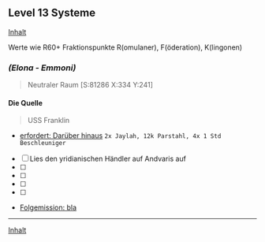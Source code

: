 ## Level 13 Systeme

[Inhalt](README.md#inhalt)

Werte wie R60+ Fraktionspunkte R(omulaner), F(öderation), K(lingonen)

### _**(Elona - Emmoni)**_
> Neutraler Raum [S:81286 X:334 Y:241]

#### Die Quelle
> USS Franklin
- [erfordert: Darüber hinaus](mbasis.md#darüber-hinaus)
`2x Jaylah, 12k Parstahl, 4x 1 Std Beschleuniger`
- [ ] Lies den yridianischen Händler auf Andvaris auf
- [ ] 
- [ ] 
- [ ] 
- [ ] 

- [Folgemission: bla](#bla)
  

---

[Inhalt](README.md#inhalt)







